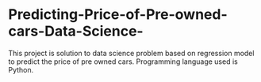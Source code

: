 # Predicting-Price-of-Pre-owned-cars-Data-Science-
This project is solution to data science problem based on regression model to predict the price of pre owned cars. Programming language used is Python.
